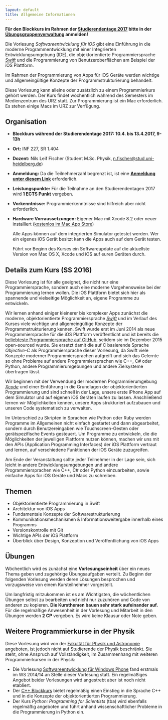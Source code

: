 ```yaml
---
layout: default
title: Allgemeine Informationen
---
```


**Für den Blockkurs im Rahmen der [Studierendentage 2017](https://uebungen.physik.uni-heidelberg.de/vorlesung/20171/studierendentage) bitte in der [Übungsgruppenverwaltung](https://uebungen.physik.uni-heidelberg.de/vorlesung/20171/studierendentage) anmelden!**

Die Vorlesung *Softwareentwicklung für iOS* gibt eine Einführung in die moderne Programmentwicklung mit einer Integrierten Entwicklungsumgebung (IDE), die objektorientierte Programmiersprache *[Swift](https://swift.org)* und die Programmierung von Benutzeroberflächen am Beispiel der iOS Plattform.

Im Rahmen der Programmierung von Apps für iOS Geräte werden wichtige und allgemeingültige Konzepte der Programmstrukturierung behandelt.

Diese Vorlesung kann alleine oder zusätzlich zu einem Programmierkurs gehört werden. Der Kurs findet wöchentlich während des Semesters im Medienzentrum des URZ statt. Zur Programmierung ist ein Mac erforderlich. Es stehen einige Macs im URZ zur Verfügung.


## Organisation

- **Blockkurs während der Studierendentage 2017:** **10.4. bis 13.4.2017, 9-13h**
- **Ort:** INF 227, SR 1.404
- **Dozent:** Nils Leif Fischer (Student M.Sc. Physik, [n.fischer@stud.uni-heidelberg.de](mailto:n.fischer@stud.uni-heidelberg.de))
- **Anmeldung:** Da die Teilnehmerzahl begrenzt ist, ist eine **[Anmeldung unter diesem Link](https://uebungen.physik.uni-heidelberg.de/vorlesung/20171/studierendentage)** erforderlich.
- **Leistungspunkte:** Für die Teilnahme an den Studierendentagen 2017 wird **1 ECTS Punkt** vergeben.
- **Vorkenntnisse:** Programmierkenntnisse sind hilfreich aber nicht erforderlich.
- **Hardware Vorraussetzungen:** Eigener Mac mit Xcode 8.2 oder neuer installiert ([kostenlos im Mac App Store](https://itunes.apple.com/de/app/xcode/id497799835?mt=12))

	Alle Apps können auf dem integrierten Simulator getestet werden. Wer ein eigenes iOS Gerät besitzt kann die Apps auch auf dem Gerät testen.

	Führt vor Beginn des Kurses ein Softwareupdate auf die aktuellste Version von Mac OS X, Xcode und iOS auf euren Geräten durch.


## Details zum Kurs (SS 2016)

Diese Vorlesung ist für alle geeignet, die nicht nur eine Programmiersprache, sondern auch eine moderne Vorgehensweise bei der Programmierung lernen wollen. Die iOS Plattform bietet sich hier als spannende und vielseitige Möglichkeit an, eigene Programme zu entwickeln.

Wir lernen anhand einiger kleinerer bis komplexer Apps zunächst die moderne, objektorientierte Programmiersprache *[Swift](https://swift.org)* und im Verlauf des Kurses viele wichtige und allgemeingültige Konzepte der Programmstrukturierung kennen. Swift wurde erst im Juni 2014 als neue Programmiersprache für die iOS Plattform veröffentlicht und ist bereits die [beliebteste Programmiersprache auf GitHub](https://github.com/showcases/programming-languages), seitdem sie im Dezember 2015 open-sourced wurde. Sie ersetzt damit die auf C basierende Sprache *Objective-C* als Programmiersprache dieser Vorlesung, da Swift viele Konzepte moderner Programmiersprachen aufgreift und sich das Gelernte so ohne Probleme auf andere Programmiersprachen wie C++, C# oder Python, andere Programmierumgebungen und andere Zielsysteme übertragen lässt.

Wir beginnen mit der Verwendung der modernen Programmierumgebung *[Xcode](https://developer.apple.com/xcode/)* und einer Einführung in die Grundlagen der objektorientierten Programmierung und sind schnell in der Lage, unsere erste iPhone App auf dem Simulator und auf eigenen iOS Geräten laufen zu lassen. Anschließend lernen wir Möglichkeiten kennen, unsere Apps strukturiert aufzubauen und unseren Code systematisch zu verwalten.

Im Unterschied zu Skripten in Sprachen wie Python oder Ruby werden Programme im Allgemeinen nicht einfach gestartet und dann abgearbeitet, sondern durch Benutzereingaben wie Touchscreen-Gesten oder gerätspezifische Events gesteuert. Um Programme zu entwickeln, die die Möglichkeiten der jeweiligen Plattform nutzen können, machen wir uns mit den APIs (Application Programming Interfaces) der iOS Plattform vertraut und lernen, auf verschiedene Funktionen der iOS Geräte zuzugreifen.

Am Ende der Veranstaltung sollte jeder Teilnehmer in der Lage sein, sich leicht in andere Entwicklungsumgebungen und andere Programmiersprachen wie C++, C# oder Python einzuarbeiten, sowie einfache Apps für iOS Geräte und Macs zu schreiben.


## Themen

- Objektorientierte Programmierung in Swift
- Architektur von iOS Apps
- Fundamentale Konzepte der Softwarestrukturierung
- Kommunikationsmechanismen & Informationsweitergabe innerhalb eines Programms
- Versionskontrolle mit Git
- Wichtige APIs der iOS Plattform
- Überblick über Design, Konzeption und Veröffentlichung von iOS Apps


## Übungen

Wöchentlich wird es zunächst eine **Vorlesungseinheit** über ein neues Thema geben und zugehörige Übungsaufgaben verteilt. Zu Beginn der folgenden Vorlesung werden deren Lösungen besprochen und vorzugsweise von einem Kursteilnehmer vorgestellt.

Um langfristig mitzukommen ist es am Wichtigsten, die wöchentlichen Übungen selbst zu bearbeiten und nicht nur zuzuhören und Code von anderen zu kopieren. **Die Kursthemen bauen sehr stark aufeinander auf.** Für die regelmäßige Anwesenheit in der Vorlesung und Mitarbeit in den Übungen werden **2 CP** vergeben. Es wird keine Klausur oder Note geben.


## Weitere Programmierkurse in der Physik

Diese Vorlesung wird von der [Fakultät für Physik und Astronomie](http://www.physik.uni-heidelberg.de) angeboten, ist jedoch nicht auf Studierende der Physik beschränkt. Sie steht, ohne Anspruch auf Vollständigkeit, im Zusammenhang mit weiteren Programmierkursen in der Physik:

- Die Vorlesung [Softwareentwicklung für Windows Phone](http://sus.ziti.uni-heidelberg.de/Lehre/WinPhone1516/?lang=de) fand erstmals im WS 2014/14 an Stelle dieser Vorlesung statt. Ein regelmäßiges Angebot beider Vorlesungen wird angestrebt aber ist noch nicht etabliert.
- Der [C++ Blockkurs](http://wiki.kip.uni-heidelberg.de/ti/Informatik-Vorkurs/index.php/Main_Page) bietet regelmäßig einen Einstieg in die Sprache C++ und in die Konzepte der objektorientierten Programmierung.
- Der Kurs *Python: Programming for Scientists* (tba) wird ebenfalls regelmäßig angeboten und führt anhand wissenschaftlicher Probleme in die Programmierung in Python ein.
